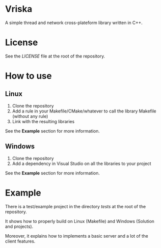 Vriska
======

A simple thread and network cross-plateform library written in C++.


License
=======

See the *LICENSE* file at the root of the repository.


How to use
==========

Linux
-----

1. Clone the repository
2. Add a rule in your Makefile/CMake/whatever to call the library Makefile (without any rule)
3. Link with the resulting libraries

See the **Example** section for more information.

Windows
-------

1. Clone the repository
2. Add a dependency in Visual Studio on all the libraries to your project

See the **Example** section for more information.


Example
=======

There is a test/example project in the directory *tests* at the root of the repository.

It shows how to properly build on Linux (Makefile) and Windows (Solution and projects).

Moreover, it explains how to implements a basic server and a lot of the client features.

